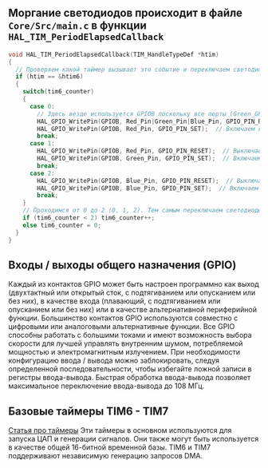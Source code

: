 ## Моргание светодиодов происходит в файле `Core/Src/main.c` в функции `HAL_TIM_PeriodElapsedCallback`
```c++
void HAL_TIM_PeriodElapsedCallback(TIM_HandleTypeDef *htim)
{
  // Проверяем какой таймер вызывает это событие и переключаем светодиод
  if (htim == &htim6)
  {
    switch(tim6_counter)
    {
      case 0:
        // Здесь везде используется GPIOB поскольку все порты (Green_GPIO_Port, Red_GPIO_Port, Blue_GPIO_Port) ссылаются на него в Core/Inc/main.h
        HAL_GPIO_WritePin(GPIOB, Red_Pin|Green_Pin|Blue_Pin, GPIO_PIN_RESET);  // Сбрасываем значения пинов всех светодиодов
        HAL_GPIO_WritePin(GPIOB, Red_Pin, GPIO_PIN_SET);  // Включаем красный светодиод
        break;
      case 1:
        HAL_GPIO_WritePin(GPIOB, Red_Pin, GPIO_PIN_RESET);  // Выключаем красный светодиод
        HAL_GPIO_WritePin(GPIOB, Green_Pin, GPIO_PIN_SET);  // Включаем зеленый светодиод
        break;
      case 2:
        HAL_GPIO_WritePin(GPIOB, Blue_Pin, GPIO_PIN_RESET);  // Выключаем зеленый светодиод
        HAL_GPIO_WritePin(GPIOB, Blue_Pin, GPIO_PIN_SET);  // Включаем синий светодиод
        break;
    }
    // Проходимся от 0 до 2 (0, 1, 2). Тем самым переключаем светодиоды
    if (tim6_counter < 2) tim6_counter++;
    else tim6_counter = 0;
  }
}
```

## Входы / выходы общего назначения (GPIO)
Каждый из контактов GPIO может быть настроен программно как выход (двухтактный или открытый сток,
с подтягиванием или опусканием или без них), в качестве входа (плавающий, с подтягиванием или опусканием или без них)
или в качестве альтернативной периферийной функции. Большинство контактов GPIO используются совместно с цифровыми или аналоговыми
альтернативные функции. Все GPIO способны работать с большими токами и имеют возможность выбора скорости для лучшей
управлять внутренним шумом, потребляемой мощностью и электромагнитным излучением.
При необходимости конфигурацию ввода / вывода можно заблокировать, следуя определенной последовательности, чтобы
избегайте ложной записи в регистры ввода-вывода.
Быстрая обработка ввода-вывода позволяет максимальное переключение ввода-вывода до 108 МГц.

## Базовые таймеры TIM6 - TIM7
[Статья про таймеры](https://istarik.ru/blog/stm32/118.html)
Эти таймеры в основном используются для запуска ЦАП и генерации сигналов. Они также могут быть
используется в качестве общей 16-битной временной базы.
TIM6 и TIM7 поддерживают независимую генерацию запросов DMA.